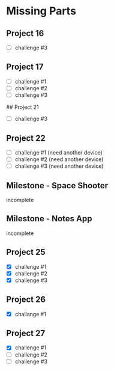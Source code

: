 # Missing Parts

## Project 16

- [ ] challenge #3

## Project 17

- [ ] challenge #1
- [ ] challenge #2
- [ ] challenge #3

## Project 21

- [ ] challenge #3

## Project 22

- [ ] challenge #1 (need another device)
- [ ] challenge #2 (need another device)
- [ ] challenge #3 (need another device)

## Milestone - Space Shooter 
incomplete

## Milestone - Notes App
incomplete

## Project 25

- [x] challenge #1
- [x] challenge #2
- [x] challenge #3

## Project 26

- [x] challange #1

## Project 27

- [x] challenge #1
- [ ] challenge #2
- [ ] challenge #3
